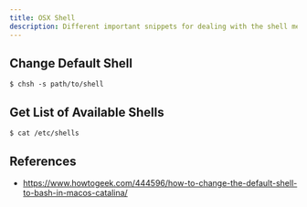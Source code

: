 ```yaml
---
title: OSX Shell
description: Different important snippets for dealing with the shell meta on OSX.
---
```


## Change Default Shell

```shell
$ chsh -s path/to/shell
```

## Get List of Available Shells

```shell
$ cat /etc/shells
```

## References

- https://www.howtogeek.com/444596/how-to-change-the-default-shell-to-bash-in-macos-catalina/
